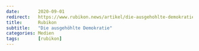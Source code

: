 ```yaml
---
date:       2020-09-01
redirect:   https://www.rubikon.news/artikel/die-ausgehohlte-demokratie
title:      Rubikon
subtitle:   "Die ausgehöhlte Demokratie"
categories: Medien
tags:       [rubikon]
---
```

